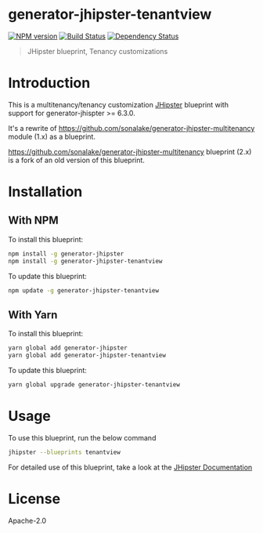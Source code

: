 # generator-jhipster-tenantview
[![NPM version][npm-image]][npm-url] [![Build Status][travis-image]][travis-url] [![Dependency Status][daviddm-image]][daviddm-url]
> JHipster blueprint, Tenancy customizations

# Introduction

This is a multitenancy/tenancy customization [JHipster](https://www.jhipster.tech/) blueprint with support for generator-jhispter >= 6.3.0.

It's a rewrite of https://github.com/sonalake/generator-jhipster-multitenancy module (1.x) as a blueprint.

https://github.com/sonalake/generator-jhipster-multitenancy blueprint (2.x) is a fork of an old version of this blueprint.

# Installation

## With NPM

To install this blueprint:

```bash
npm install -g generator-jhipster
npm install -g generator-jhipster-tenantview
```

To update this blueprint:

```bash
npm update -g generator-jhipster-tenantview
```

## With Yarn

To install this blueprint:

```bash
yarn global add generator-jhipster
yarn global add generator-jhipster-tenantview
```

To update this blueprint:

```bash
yarn global upgrade generator-jhipster-tenantview
```

# Usage

To use this blueprint, run the below command

```bash
jhipster --blueprints tenantview
```

For detailed use of this blueprint, take a look at the [JHipster Documentation](https://www.jhipster.tech/creating-an-app/)

# License

Apache-2.0


[npm-image]: https://img.shields.io/npm/v/generator-jhipster-tenantview.svg
[npm-url]: https://npmjs.org/package/generator-jhipster-tenantview
[travis-image]: https://travis-ci.org/mshima/generator-jhipster-tenantview.svg?branch=master
[travis-url]: https://travis-ci.org/mshima/generator-jhipster-tenantview
[daviddm-image]: https://david-dm.org/mshima/generator-jhipster-tenantview.svg?theme=shields.io
[daviddm-url]: https://david-dm.org/mshima/generator-jhipster-tenantview
